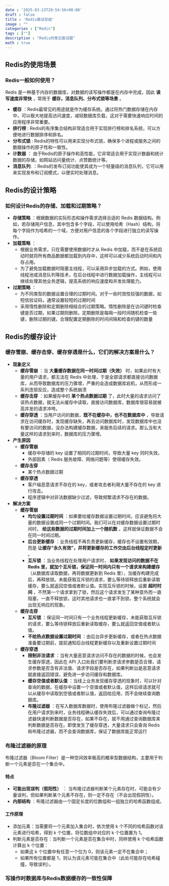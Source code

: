 ```yaml
---
date : '2025-03-23T20:54:56+08:00'
draft : false
title : 'Redis面试总结'
image : ""
categories : ["Redis"]
tags : [""]
description : "Redis的常见面试题"
math : true
---
```


## Redis的使用场景

### Redis一般如何使用？

Redis 是一种基于内存的数据库，对数据的读写操作都是在内存中完成，因此 **读写速度非常快** ，常用于 **缓存，消息队列、分布式锁等场景** 。

- **缓存** ：Redis最常见的用途就是作为缓存系统。通过将热门数据存储在内存中，可以极大地提高访问速度，减轻数据库负载，这对于需要快速响应时间的应用程序非常重要。
- **排行榜** : Redis的有序集合结构非常适合用于实现排行榜和排名系统，可以方便地进行数据排序和排名。
- **分布式锁** : Redis的特性可以用来实现分布式锁，确保多个进程或服务之间的数据操作的原子性和一致性。
- **计数器** ： 由于Redis的原子操作和高性能，它非常适合用于实现计数器和统计数据的存储，如网站访问量统计、点赞数统计等。
- **消息队列**: ：Redis的发布订阅功能使其成为一个轻量级的消息队列，它可以用来实现发布和订阅模式，以便实时处理消息。

## Redis的设计策略

### 如何设计Redis的存储、加载和过期策略？

- **存储策略** ：根据数据的实际形态和操作需求选择合适的 Redis 数据结构。例如，若存储用户信息，其中包含多个字段，可以使用哈希（Hash）结构，将每个字段作为哈希的一个域，方便对用户信息的各个字段进行独立的读写操作。
- **加载策略** ：
  - 根据业务需求，只在需要使用数据时才从 Redis 中加载，而不是在系统启动时就将所有商品数据都加载到内存中，这样可以减少系统启动时间和内存占用。
  - 为了避免加载数据时阻塞主线程，可以采用异步加载的方式。例如，使用线程池或消息队列等技术，在后台线程中进行数据加载操作，主线程可以继续处理其他业务逻辑，提高系统的响应速度和并发处理能力。
- **过期策略** ：
  - 为不同类型的数据设置合理的过期时间。对于一些时效性较强的数据，如短信验证码，通常设置较短的过期时间
  - 采用惰性删除和定期删除相结合的过期策略。惰性删除是在访问键时检查键是否过期，如果过期则删除。定期删除是每隔一段时间随机检查一些键，删除过期的键。合理配置定期删除的时间间隔和检查的键的数量

## Redis的缓存设计

### 缓存雪崩、缓存击穿、缓存穿透是什么，它们的解决方案是什么？

- **现象定义**
  - **缓存雪崩** ：当 **大量缓存数据在同一时间过期（失效）** 时，如果此时有大量的用户请求，都无法在 Redis 中处理，于是全部请求都直接访问数据库，从而导致数据库的压力骤增，严重的会造成数据库宕机，从而形成一系列连锁反应，造成整个系统崩溃
  - **缓存击穿** ：如果缓存中的 **某个热点数据过期** 了，此时大量的请求访问了该热点数据，就无法从缓存中读取，直接访问数据库，数据库很容易就被高并发的请求冲垮。
  - **缓存穿透** ：当用户访问的数据，**既不在缓存中，也不在数据库中** ，导致请求在访问缓存时，发现缓存缺失，再去访问数据库时，发现数据库中也没有要访问的数据，没办法构建缓存数据，来服务后续的请求。那么当有大量这样的请求到来时，数据库的压力骤增。
- **产生原因**
  - **缓存雪崩**
    - 缓存中存储的 key 设置了相同的过期时间，导致大量 key 同时失效。
    - 外部因素（ Redis 服务故障、网络问题等）使得缓存失效。
  - **缓存击穿**
    - 某个热点数据过期
  - **缓存穿透**
    - 客户端恶意请求不存在的 key，或者攻击者利用大量不存在的 key 进行攻击。
    - 程序逻辑中对非法数据缺少过滤，导致频繁请求不存在的数据。
- **解决方案**
  - **缓存雪崩**
    - **均匀设置过期时间** ：如果要给缓存数据设置过期时间，应该避免将大量的数据设置成同一个过期时间。我们可以在对缓存数据设置过期时间时， **给这些数据的过期时间加上一个随机数** ，这样就保证数据不会在同一时间过期。
    - **后台更新缓存** ：业务线程不再负责更新缓存，缓存也不设置有效期，而是 **让缓存“永久有效”，并将更新缓存的工作交由后台线程定时更新** 。
    - **互斥锁** ：当业务线程在处理用户请求时， **如果发现访问的数据不在 Redis 里，就加个互斥锁，保证同一时间内只有一个请求来构建缓存** （从数据库读取数据，再将数据更新到 Redis 里），当缓存构建完成后，再释放锁。未能获取互斥锁的请求，要么等待锁释放后重新读取缓存，要么就返回空值或者默认值。实现互斥锁的时候，设置 **超时时间** ，不然第一个请求拿到了锁，然后这个请求发生了某种意外而一直阻塞，一直不释放锁，这时其他请求也一直拿不到锁，整个系统就会出现无响应的现象。
  - **缓存击穿**
    - **互斥锁** ：保证同一时间只有一个业务线程更新缓存，未能获取互斥锁的请求，要么等待锁释放后重新读取缓存，要么就返回空值或者默认值。
    - **不给热点数据设置过期时间** ：由后台异步更新缓存，或者在热点数据准备要过期前，提前通知后台线程更新缓存以及重新设置过期时间
  - **缓存穿透**
    - **限制非法请求** ：当有大量恶意请求访问不存在的数据的时候，也会发生缓存穿透，因此在 API 入口处我们要判断求请求参数是否合理，请求参数是否含有非法值、请求字段是否存在，如果判断出是恶意请求就直接返回错误，避免进一步访问缓存和数据库。
    - **缓存空值或者默认值** ：当线上业务发现缓存穿透的现象时，可以针对查询的数据，在缓存中设置一个空值或者默认值，这样后续请求就可以从缓存中读取到空值或者默认值，返回给应用，而不会继续查询数据库。
    - **布隆过滤器** ：在写入数据库数据时，使用布隆过滤器做个标记，然后在用户请求到来时，业务线程确认缓存失效后，可以通过查询布隆过滤器快速判断数据是否存在，如果不存在，就不用通过查询数据库来判断数据是否存在。即使发生了缓存穿透，大量请求只会查询 Redis 和布隆过滤器，而不会查询数据库，保证了数据库能正常运行

### 布隆过滤器的原理

布隆过滤器（Bloom Filter）是一种空间效率极高的概率型数据结构，主要用于判断一个元素是否在一个集合中。

#### 特点

- **可能出现误判（假阳性）** ： 当布隆过滤器判断某个元素存在时，可能会有少量误判，但如果判断某个元素不存在，则一定不存在（不会出现假阴性）。
- **内部结构** ：布隆过滤器由一个固定长度的位数组和一组独立的哈希函数组成。

#### 工作原理

- 添加元素：当需要将一个元素加入集合时，依次使用 k 个不同的哈希函数对该元素进行哈希，得到 k 个位置，将位数组中对应的 k 个位置置为 1。
- 判断元素是否存在：当判断一个元素是否在集合中时，同样使用 k 个哈希函数计算出 k 个位置：
  - 如果这 k 个位置中有任意一个位为 0，则该元素一定不在集合中；
  - 如果所有位置都是 1，则认为该元素可能在集合中（此处可能存在哈希碰撞，导致误判）。

### 写操作时数据库与Redis数据缓存的一致性保障